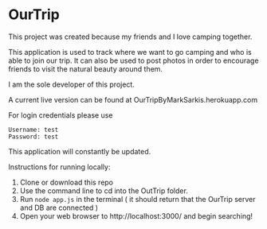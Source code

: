 # OurTrip

This project was created because my friends and I love camping together.

This application is used to track where we want to go camping and who is able to join our trip.
It can also be used to post photos in order to encourage friends to visit the natural beauty around them.

I am the sole developer of this project.

A current live version can be found at OurTripByMarkSarkis.herokuapp.com

For login credentials please use

    Username: test
    Password: test

This application will constantly be updated.

Instructions for running locally:

1. Clone or download this repo
2. Use the command line to cd into the OutTrip folder.
3. Run `node app.js` in the terminal ( it should return that the OurTrip server and DB are connected )
4. Open your web browser to http://localhost:3000/ and begin searching!
